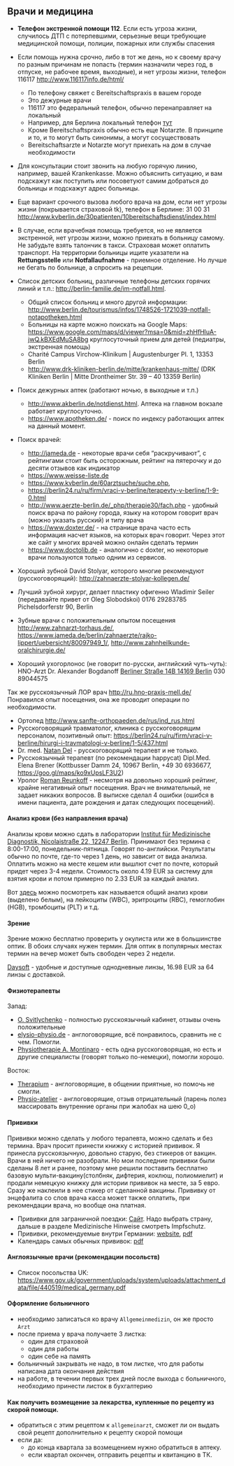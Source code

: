 ## Врачи и медицина
- **Телефон экстренной помощи 112**. Если есть угроза жизни, случилось ДТП с потерпевшими, серьезные вещи требующие медицинской помощи, полиции, пожарных или службы спасения
- Если помощь нужна срочно, либо в тот же день, но к своему врачу по разным причинам не попасть (термин назначили через год, в отпуске, не рабочее время, выходные), и нет угрозы жизни, телефон 116117 http://www.116117info.de/html/ 
  - По телефону свяжет с Bereitschaftspraxis в вашем городе
  - Это дежурные врачи
  - 116117 это федеральный телефон, обычно перенаправляет на локальный
  - Например, для Берлина локальный телефон [тут](https://www.kvberlin.de/30patienten/10bereitschaftsdienst/)
  - Кроме Bereitschaftspraxis обычно есть еще Notarzte. В принципе и то, и то могут быть синонимы, а могут сосуществовать
  - Bereitschaftsarzte и Notarzte могут приехать на дом в случае необходимости

- Для консультации стоит звонить на любую горячую линию, например, вашей Krankenkasse. Можно объяснить ситуацию, и вам подскажут как поступить или посоветуют самим добраться до больницы и подскажут адрес больницы.

- Еще вариант срочного вызова любого врача на дом, если нет угрозы жизни (покрывается страховой tk), телефон в Берлине: 31 00 31 http://www.kvberlin.de/30patienten/10bereitschaftsdienst/index.html

- В случае, если врачебная помощь требуется, но не является экстренной, нет угрозы жизни, можно приехать в больницу самому. Не забудьте взять талончик в такси. Страховая может оплатить транспорт. На территории больницы ищите указатели на **Rettungsstelle** или **Notfallaufnahme** - приемное отделение. Но лучше не бегать по больнице, а спросить на рецепции. 

- Список детских больниц, различные телефоны детских горячих линий и т.п.: http://berlin-familie.de/im-notfall.html. 
  - Общий список больниц и много другой информации: http://www.berlin.de/tourismus/infos/1748526-1721039-notfall-notapotheken.html
  - Больницы на карте можно поискать на Google Maps: https://www.google.com/maps/d/viewer?msa=0&mid=zhHfHluA-jwQ.kBXEdMuSA8bg круглосуточный прием для детей (педиатры, экстренная помощь) 
  - Charité Campus Virchow-Klinikum | Augustenburger Pl. 1, 13353 Berlin
  - http://www.drk-kliniken-berlin.de/mitte/krankenhaus-mitte/ (DRK Kliniken Berlin | Mitte Drontheimer Str. 39 – 40 13359 Berlin)

- Поиск дежурных аптек (работают ночью, в выходные и т.п.) 
  - http://www.akberlin.de/notdienst.html. Аптека на главном вокзале работает круглосуточно.
  - https://www.apotheken.de/ - поиск по индексу работающих аптек на данный момент.

- Поиск врачей: 
  - http://jameda.de - некоторые врачи себя “раскручивают”, с рейтингами стоит быть осторожным, рейтинг на пятерочку и до десяти отзывов как индикатор
  - https://www.weisse-liste.de
  - https://www.kvberlin.de/60arztsuche/suche.php,
  - https://berlin24.ru/ru/firm/vraci-v-berline/terapevty-v-berline/1-9-0.html
  - http://www.aerzte-berlin.de/_php/therapie30/fach.php - удобный поиск врача по району города, языку на котором говорит врач (можно указать русский) и типу врача
  - https://www.doxter.de/ - на странице врача часто есть информация насчет языков, на которых врач говорит. Через этот же сайт у многих врачей можно онлайн сделать термин
  - https://www.doctolib.de - аналогично с doxter, но некоторые врачи пользуются только одним из сервисов.

- Хороший зубной David Stolyar, которого многие рекомендуют (русскоговорящий): http://zahnaerzte-stolyar-kollegen.de/
- Лучший зубной хирург, делает пластику офигенно Wladimir Seiler (передавайте привет от Oleg Slobodskoi) 0176 29283785 Pichelsdorferstr 90, Berlin
- Зубные врачи с положительным опытом посещения http://www.zahnarzt-torhaus.de/, https://www.jameda.de/berlin/zahnaerzte/rajko-lippert/uebersicht/80097949_1/, http://www.zahnheilkunde-oralchirurgie.de/

- Хороший ухогорлонос (не говорит по-русски, английский чуть-чуть): 
HNO-Arzt Dr. Alexander Bogdanoff
[Berliner Straße 14B 14169 Berlin](https://www.google.com/maps/place/HNO-Arzt+Dr.+Alexander+Bogdanoff/data=!4m2!3m1!1s0x47a85a36b256758b:0x21307b2398120d1d?gl=DE&hl=ru)
030 89044575

Так же русскоязычный ЛОР врач http://ru.hno-praxis-mell.de/  Понравился опыт посещения, она же проводит операции по необходимости. 

- Ортопед http://www.sanfte-orthopaeden.de/rus/ind_rus.html
- Русскоговорящий травматолог, клиника с русскоговорящим персоналом, позитивный опыт: https://berlin24.ru/ru/firm/vraci-v-berline/hirurgi-i-travmatologi-v-berline/1-5/437.html
- Dr. med. [Natan Del](https://www.jameda.de/berlin/aerzte/innere-allgemeinmediziner/dr-natan-del/uebersicht/80103219_1/) - русскоговорящий терапевт и не только.
- Русскоязычный терапевт (по рекомендации happycat) Dipl.Med. Elena Brener (Kottbusser Damm 24, 10967 Berlin, +49 30 6936677, https://goo.gl/maps/ko9xUpsLF3U2)
- Уролог [Roman Reunkoff](https://www.jameda.de/berlin/aerzte/urologen/roman-reunkoff/uebersicht/81294534_1/) - несмотря на довольно хороший рейтинг, крайне негативный опыт посещения. Врач не внимательный, не задает никаких вопросов. В выписке сделал 4 ошибки (ошибся в имени пациента, дате рождения и датах следующих посещений).   

#### Анализ крови (без направления врача)
Анализы крови можно сдать в лаборатории [Institut für Medizinische Diagnostik, Nicolaistraße 22, 12247 Berlin](https://www.google.de/maps/place/Institut+f%C3%BCr+Medizinische+Diagnostik+MVZ+GbR/@52.44373,13.3327727,17z/data=!3m1!4b1!4m5!3m4!1s0x47a85a94df42fe15:0x69b4104e7532655e!8m2!3d52.44373!4d13.33394). Принимают без термина с 8:00-17:00, понедельник-пятница. Говорят по-английски. Результаты обычно по почте, где-то через 1 день, но зависит от вида анализа. Оплатить можно на месте кешем или вышлют счет по почте, который придет через 3-4 недели. Стоимость около 4.19 EUR за систему для взятия крови и потом примерно по 2.33 EUR за каждый анализ.

Вот [здесь](files/general_blood_test.jpeg) можно посмотреть как называется общий анализ крови (выделено белым), на лейкоциты (WBC), эритроциты (RBC), гемоглобин (HGB), тромбоциты (PLT) и т.д.

#### Зрение
Зрение можно бесплатно проверить у окулиста или же в большинстве оптик. В обоих случаях нужен термин. Для оптик в популярных местах термин на вечер может быть свободен через 2 недели.

[Daysoft](https://www.daysoft.com/) - удобные и доступные однодневные линзы, 16.98 EUR за 64 линзы с доставкой.  


#### Физиотерапевты
Запад:
- [O. Svitlychenko](https://www.physio-kudamm-139.de) - полностью русскоязычный кабинет, отзывы очень положительные
- [elysio-physio.de](https://elysio-physio.de/) - англоговорящие, всё понравилось, сравнить не с чем. Помогли.
- [Physiotherapie A. Montinaro](http://www.physioamkudamm.de/) - есть одна русскоговорящая, но есть и другие специалисты (говорят только по-немецки), помогли хорошо.

Восток:
- [Therapium](https://www.therapium.de/) - англоговорящие, в общении приятные, но помочь не смогли.
- [Physio-atelier](http://physio-atelier-friedrichshain.de/) - англоговорящие, отзыв отрицательный (парень полез массировать внутренние органы при жалобах на шею 0_о)


#### Прививки
Прививки можно сделать у любого терапевта, можно сделать и без термина. Врач просит принести книжку с историей прививок. Я принесла русскоязычную, довольно старую, без стикеров от вакцин. Врачи в ней ничего не разобрали. Но мои последние прививки были сделаны 8 лет и ранее, поэтому мне решили поставить бесплатно базовую мульти-вакцину(столбняк, дифтерия, коклюш, полиомиелит) и продали немецкую книжку для истории прививок на месте, за 5 евро. Сразу же наклеили в нее стикер от сделанной вакцины. Прививку от энцефалита со слов врача касса может также оплатить, при рекомендации врача, но вообще она платная.
* Прививки для заграничной поездки: [Сайт](https://www.auswaertiges-amt.de/de/ReiseUndSicherheit/reise-und-sicherheitshinweise). Надо выбрать страну, дальше в разделе Medizinische Hinweise смотреть Impfschutz.
* Прививки, рекомендуемые внутри Германии: [website](https://www.rki.de/DE/Content/Kommissionen/STIKO/Empfehlungen/Impfempfehlungen_node.html), [pdf](https://www.rki.de/DE/Content/Infekt/EpidBull/Archiv/2018/Ausgaben/34_18.pdf?__blob=publicationFile)
* Календарь самых обычных прививок: [pdf](https://www.rki.de/DE/Content/Infekt/Impfen/Materialien/Downloads-Impfkalender/Impfkalender_Russisch.pdf?__blob=publicationFile)

#### Англоязычные врачи (рекомендации посольств)
  - Список посольства UK: https://www.gov.uk/government/uploads/system/uploads/attachment_data/file/440519/medical_germany.pdf

#### Оформление больничного
  - необходимо записаться ко врачу `Allgemeinmedizin`, он же просто `Arzt`
  - после приема у врача получаете 3 листка:
    - один для страховой
    - один для работы
    - один себе на память
  - больничный закрывать не надо, в том листке, что для работы написана дата окончания действия
  - на работе, в течении первых трех дней после выхода с больничного, необходимо принести листок в бухгалтерию
  
#### Как получить возмещение за лекарства, купленные по рецепту из скорой помощи.
  - обратиться с этим рецептом к `allgemeinarzt`, сможет ли он выдать свой рецепт дополнительно к рецепту скорой помощи
  - если да:
    - до конца квартала за возмещением нужно обратиться в аптеку. 
    - если квартал окончен, отправить рецепты и квитанцию в ТК.
  
